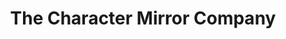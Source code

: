 ---
title: "The Character Mirror Company"
url: /honiton/the-character-mirror-company/
shop: Raumausstattung
---